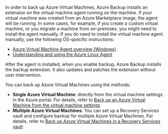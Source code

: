In order to back up Azure Virtual Machines, Azure Backup installs an extension on the virtual machine agent running on the machine. If your virtual machine was created from an Azure Marketplace image, the agent will be running. In some cases, for example, if you create a custom virtual machine, or you migrate a machine from on-premises. you might need to install the agent manually. If you do need to install the virtual machine agent manually, use the following OS-specific instructions:

- [Azure Virtual Machine Agent overview (Windows)](/azure/virtual-machines/extensions/agent-windows)
- [Understanding and using the Azure Linux Agent](/azure/virtual-machines/extensions/agent-linux)

After the agent is installed, when you enable backup, Azure Backup installs the backup extension. It also updates and patches the extension without user intervention.

You can back up Azure Virtual Machines using the methods:

- **Single Azure Virtual Machine**: directly from the virtual machine settings in the Azure portal. For details, refer to [Back up an Azure Virtual Machine from the virtual machine settings](/azure/backup/backup-azure-vms-first-look-arm)
- **Multiple Azure Virtual Machines**: You can set up a Recovery Services vault and configure backup for multiple Azure Virtual Machines. For details, refer to [Back up Azure Virtual Machines in a Recovery Services vault](/azure/backup/backup-azure-arm-vms-prepare)
